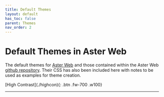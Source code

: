 ```yaml
---
title: Default Themes
layout: default
has_toc: false
parent: Themes
nav_order: 2
---
```


# Default Themes in Aster Web
The default themes for [Aster Web] and those contained within the Aster Web [github repository](https://github.com/Jachdich/aster-web/). Their CSS has also been included here with notes to be used as examples for theme creation.

<span class="fs-6">
[High Contrast](./highcon){: .btn .fw-700 .w100}
</span>

---
[Aster Web]: ../index.md